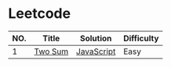 # Leetcode  
| NO. | Title | Solution | Difficulty | 
| --- | ----- | -------- | ---------- |
|1|[Two Sum](https://leetcode.com/problems/two-sum)|[JavaScript](001.%20Two%20Sum)|Easy|
